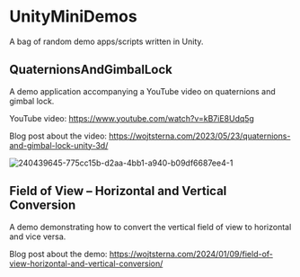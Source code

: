 # UnityMiniDemos
A bag of random demo apps/scripts written in Unity.

## QuaternionsAndGimbalLock
A demo application accompanying a YouTube video on quaternions and gimbal lock.

YouTube video: https://www.youtube.com/watch?v=kB7iE8Udq5g

Blog post about the video: https://wojtsterna.com/2023/05/23/quaternions-and-gimbal-lock-unity-3d/

![240439645-775cc15b-d2aa-4bb1-a940-b09df6687ee4-1](https://github.com/maxest/UnityMiniDemos/assets/37375338/f8565403-9786-4148-bd97-9d75cb84871b)

## Field of View – Horizontal and Vertical Conversion
A demo demonstrating how to convert the vertical field of view to horizontal and vice versa.

Blog post about the demo: https://wojtsterna.com/2024/01/09/field-of-view-horizontal-and-vertical-conversion/
